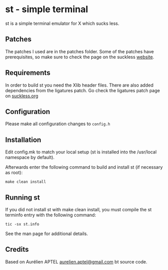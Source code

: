 # st - simple terminal
st is a simple terminal emulator for X which sucks less.

## Patches
The patches I used are in the patches folder. Some of the patches have 
prerequisites, so make sure to check the page on the suckless 
[website](https://st.suckless.org).

## Requirements
In order to build st you need the Xlib header files. There are also added 
dependencies from the ligatures patch. Go check the ligatures patch page on
[suckless.org](https://st.suckless.org/patches/ligatures/)

## Configuration
Please make all configuration changes to `config.h`

## Installation
Edit config.mk to match your local setup (st is installed into
the /usr/local namespace by default).

Afterwards enter the following command to build and install st (if
necessary as root):
```
make clean install
```

## Running st
If you did not install st with make clean install, you must compile
the st terminfo entry with the following command:
```
tic -sx st.info
```
See the man page for additional details.

## Credits
Based on Aurélien APTEL [aurelien.aptel@gmail.com](mailto:aurelien.aptel@gmail.com) bt source code.
